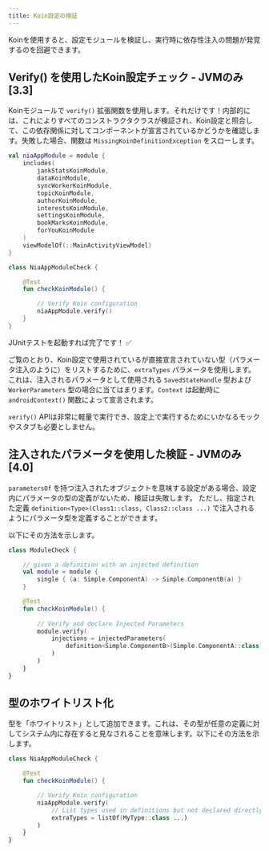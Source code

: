 ```yaml
---
title: Koin設定の検証
---
```


Koinを使用すると、設定モジュールを検証し、実行時に依存性注入の問題が発覚するのを回避できます。

## Verify() を使用したKoin設定チェック - JVMのみ [3.3]

Koinモジュールで `verify()` 拡張関数を使用します。それだけです！内部的には、これによりすべてのコンストラクタクラスが検証され、Koin設定と照合して、この依存関係に対してコンポーネントが宣言されているかどうかを確認します。失敗した場合、関数は `MissingKoinDefinitionException` をスローします。

```kotlin
val niaAppModule = module {
    includes(
        jankStatsKoinModule,
        dataKoinModule,
        syncWorkerKoinModule,
        topicKoinModule,
        authorKoinModule,
        interestsKoinModule,
        settingsKoinModule,
        bookMarksKoinModule,
        forYouKoinModule
    )
    viewModelOf(::MainActivityViewModel)
}
```

```kotlin
class NiaAppModuleCheck {

    @Test
    fun checkKoinModule() {

        // Verify Koin configuration
        niaAppModule.verify()
    }
}
```

JUnitテストを起動すれば完了です！ ✅

ご覧のとおり、Koin設定で使用されているが直接宣言されていない型（パラメータ注入のように）をリストするために、`extraTypes` パラメータを使用します。これは、注入されるパラメータとして使用される `SavedStateHandle` 型および `WorkerParameters` 型の場合に当てはまります。`Context` は起動時に `androidContext()` 関数によって宣言されます。

`verify()` APIは非常に軽量で実行でき、設定上で実行するためにいかなるモックやスタブも必要としません。

## 注入されたパラメータを使用した検証 - JVMのみ [4.0]

`parametersOf` を持つ注入されたオブジェクトを意味する設定がある場合、設定内にパラメータの型の定義がないため、検証は失敗します。
ただし、指定された定義 `definition<Type>(Class1::class, Class2::class ...)` で注入されるようにパラメータ型を定義することができます。

以下にその方法を示します。

```kotlin
class ModuleCheck {

    // given a definition with an injected definition
    val module = module {
        single { (a: Simple.ComponentA) -> Simple.ComponentB(a) }
    }

    @Test
    fun checkKoinModule() {
        
        // Verify and declare Injected Parameters
        module.verify(
            injections = injectedParameters(
                definition<Simple.ComponentB>(Simple.ComponentA::class)
            )
        )
    }
}
```

## 型のホワイトリスト化

型を「ホワイトリスト」として追加できます。これは、その型が任意の定義に対してシステム内に存在すると見なされることを意味します。以下にその方法を示します。

```kotlin
class NiaAppModuleCheck {

    @Test
    fun checkKoinModule() {

        // Verify Koin configuration
        niaAppModule.verify(
            // List types used in definitions but not declared directly (like parameters injection)
            extraTypes = listOf(MyType::class ...)
        )
    }
}